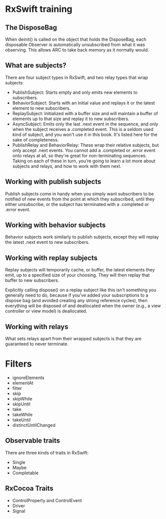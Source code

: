 # RxSwift training

## The DisposeBag


When deinit() is called on the object that holds the DisposeBag, each disposable Observer is automatically unsubscribed from what it was observing. This allows ARC to take back memory as it normally would.

## What are subjects? 

There are four subject types in RxSwift, and two relay types that wrap subjects: 
- PublishSubject: Starts empty and only emits new elements to subscribers. 
- BehaviorSubject: Starts with an initial value and replays it or the latest element to new subscribers. 
- ReplaySubject: Initialized with a buffer size and will maintain a buffer of elements up to that size and replay it to new subscribers. 
- AsyncSubject: Emits only the last .next event in the sequence, and only when the subject receives a .completed event. This is a seldom used kind of subject, and you won't use it in this book. It's listed here for the sake of completeness. 
- PublishRelay and BehaviorRelay: These wrap their relative subjects, but only accept .next events. You cannot add a .completed or .error event onto relays at all, so they're great for non-terminating sequences. 
  Taking on each of these in turn, you’re going to learn a lot more about subjects and relays, and how to work with them next.

## Working with publish subjects

Publish subjects come in handy when you simply want subscribers to be notified of new events from the point at which they subscribed, until they either unsubscribe, or the subject has terminated with a .completed or .error event. 

## Working with behavior subjects 
Behavior subjects work similarly to publish subjects, except they will replay the latest .next event to new subscribers. 

## Working with replay subjects 
Replay subjects will temporarily cache, or buffer, the latest elements they emit, up to a specified size of your choosing. They will then replay that buffer to new subscribers. 

Explicitly calling dispose() on a replay subject like this isn’t something you generally need to do, because if you’ve added your subscriptions to a dispose bag (and avoided creating any strong reference cycles), then everything will be disposed of and deallocated when the owner (e.g., a view controller or view model) is deallocated. 

## Working with relays 

What sets relays apart from their wrapped subjects is that they are guaranteed to never terminate.

# Filters

- ignoreElements
- elementAt
- filter
- skip
- skipWhile
- skipUntil
- take
- takeWhile
- takeUntil
- distinctUntilChanged

## Observable traits

There are three kinds of traits in RxSwift: 
- Single 
- Maybe
- Completable 

## RxCocoa Traits 

- ControlProperty and ControlEvent 
- Driver 
- Signal 
